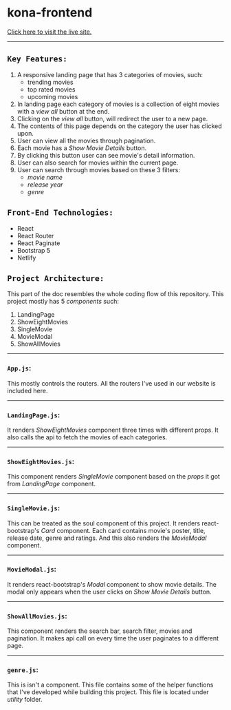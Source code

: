 # kona-frontend

[Click here to visit the live site.](https://movie-search-portal.netlify.app/)

---

## `Key Features:`

1. A responsive landing page that has 3 categories of movies, such:
    - trending movies
    - top rated movies
    - upcoming movies
2. In landing page each category of movies is a collection of eight movies with a *view all* button at the end.
3. Clicking on the *view all* button, will redirect the user to a new page. 
4. The contents of this page depends on the category the user has clicked upon.
5. User can view all the movies through pagination.
6. Each movie has a *Show Movie Details* button.
7. By clicking this button user can see movie's detail information.
6. User can also search for movies within the current page.
7. User can search through movies based on these 3 filters:
    - *movie name*
    - *release year*
    - *genre*

## `Front-End Technologies:`

- React
- React Router
- React Paginate
- Bootstrap 5
- Netlify


## `Project Architecture:`

This part of the doc resembles the whole coding flow of this repository. This project mostly has 5 *components* such:
1. LandingPage
2. ShowEightMovies
3. SingleMovie
4. MovieModal
5. ShowAllMovies 

---

### `App.js`: 
This mostly controls the routers. All the routers I've used in our website is included here.

---

### `LandingPage.js`: 
It renders *ShowEightMovies* component three times with different props. It also calls the api to fetch the movies of each categories.

---

### `ShowEightMovies.js`: 
This component renders *SingleMovie* component based on the *props* it got from *LandingPage* component. 

---

### `SingleMovie.js`: 
This can be treated as the soul component of this project. It renders react-bootstrap's *Card* component. Each card contains movie's poster, title, release date, genre and ratings. And this also renders the *MovieModal* component.

---

### `MovieModal.js`: 

It renders react-bootstrap's *Modal* component to show movie details. The modal only appears when the user clicks on *Show Movie Details* button.

---

### `ShowAllMovies.js`: 
This component renders the search bar, search filter, movies and pagination. It makes api call on every time the user paginates to a different page. 

---

### `genre.js`: 
This is isn't a component. This file contains some of the helper functions that I've developed while building this project. This file is located under *utility* folder.